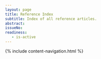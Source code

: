 ```yaml
---
layout: page
title: Reference Index
subtitle: Index of all reference articles.
abstract: 
issueNo: 
readiness:
   - is-active
---
```


{% include content-navigation.html %}
